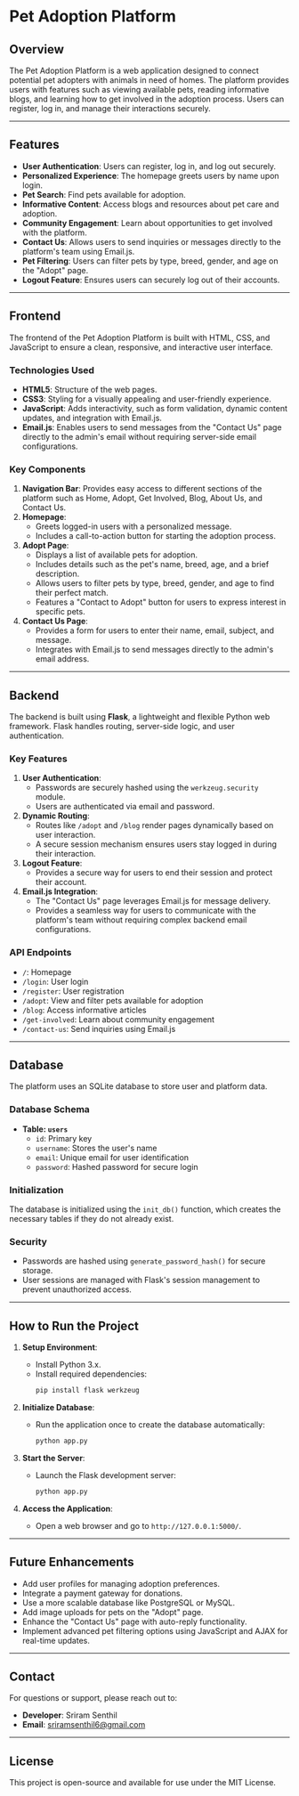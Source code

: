 # Pet Adoption Platform

## Overview
The Pet Adoption Platform is a web application designed to connect potential pet adopters with animals in need of homes. The platform provides users with features such as viewing available pets, reading informative blogs, and learning how to get involved in the adoption process. Users can register, log in, and manage their interactions securely.

---

## Features
- **User Authentication**: Users can register, log in, and log out securely.
- **Personalized Experience**: The homepage greets users by name upon login.
- **Pet Search**: Find pets available for adoption.
- **Informative Content**: Access blogs and resources about pet care and adoption.
- **Community Engagement**: Learn about opportunities to get involved with the platform.
- **Contact Us**: Allows users to send inquiries or messages directly to the platform's team using Email.js.
- **Pet Filtering**: Users can filter pets by type, breed, gender, and age on the "Adopt" page.
- **Logout Feature**: Ensures users can securely log out of their accounts.

---

## Frontend
The frontend of the Pet Adoption Platform is built with HTML, CSS, and JavaScript to ensure a clean, responsive, and interactive user interface.

### Technologies Used
- **HTML5**: Structure of the web pages.
- **CSS3**: Styling for a visually appealing and user-friendly experience.
- **JavaScript**: Adds interactivity, such as form validation, dynamic content updates, and integration with Email.js.
- **Email.js**: Enables users to send messages from the "Contact Us" page directly to the admin's email without requiring server-side email configurations.

### Key Components
1. **Navigation Bar**: Provides easy access to different sections of the platform such as Home, Adopt, Get Involved, Blog, About Us, and Contact Us.
2. **Homepage**:
   - Greets logged-in users with a personalized message.
   - Includes a call-to-action button for starting the adoption process.
3. **Adopt Page**:
   - Displays a list of available pets for adoption.
   - Includes details such as the pet's name, breed, age, and a brief description.
   - Allows users to filter pets by type, breed, gender, and age to find their perfect match.
   - Features a "Contact to Adopt" button for users to express interest in specific pets.
4. **Contact Us Page**:
   - Provides a form for users to enter their name, email, subject, and message.
   - Integrates with Email.js to send messages directly to the admin's email address.

---

## Backend
The backend is built using **Flask**, a lightweight and flexible Python web framework. Flask handles routing, server-side logic, and user authentication.

### Key Features
1. **User Authentication**:
   - Passwords are securely hashed using the `werkzeug.security` module.
   - Users are authenticated via email and password.
2. **Dynamic Routing**:
   - Routes like `/adopt` and `/blog` render pages dynamically based on user interaction.
   - A secure session mechanism ensures users stay logged in during their interaction.
3. **Logout Feature**:
   - Provides a secure way for users to end their session and protect their account.
4. **Email.js Integration**:
   - The "Contact Us" page leverages Email.js for message delivery.
   - Provides a seamless way for users to communicate with the platform's team without requiring complex backend email configurations.

### API Endpoints
- `/`: Homepage
- `/login`: User login
- `/register`: User registration
- `/adopt`: View and filter pets available for adoption
- `/blog`: Access informative articles
- `/get-involved`: Learn about community engagement
- `/contact-us`: Send inquiries using Email.js

---

## Database
The platform uses an SQLite database to store user and platform data.

### Database Schema
- **Table: `users`**
  - `id`: Primary key
  - `username`: Stores the user's name
  - `email`: Unique email for user identification
  - `password`: Hashed password for secure login

### Initialization
The database is initialized using the `init_db()` function, which creates the necessary tables if they do not already exist.

### Security
- Passwords are hashed using `generate_password_hash()` for secure storage.
- User sessions are managed with Flask's session management to prevent unauthorized access.

---

## How to Run the Project

1. **Setup Environment**:
   - Install Python 3.x.
   - Install required dependencies:
     ```bash
     pip install flask werkzeug
     ```

2. **Initialize Database**:
   - Run the application once to create the database automatically:
     ```bash
     python app.py
     ```

3. **Start the Server**:
   - Launch the Flask development server:
     ```bash
     python app.py
     ```

4. **Access the Application**:
   - Open a web browser and go to `http://127.0.0.1:5000/`.

---

## Future Enhancements
- Add user profiles for managing adoption preferences.
- Integrate a payment gateway for donations.
- Use a more scalable database like PostgreSQL or MySQL.
- Add image uploads for pets on the "Adopt" page.
- Enhance the "Contact Us" page with auto-reply functionality.
- Implement advanced pet filtering options using JavaScript and AJAX for real-time updates.

---

## Contact
For questions or support, please reach out to:
- **Developer**: Sriram Senthil
- **Email**: sriramsenthil6@gmail.com

---

## License
This project is open-source and available for use under the MIT License.

